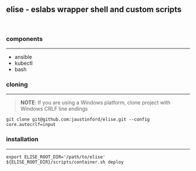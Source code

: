 ## elise - eslabs wrapper shell and custom scripts
<br />

### components
---
- ansible
- kubectl
- bash

### cloning
---
> **NOTE**: If you are using a Windows platform, clone project with Windows CRLF line endings
```
git clone git@github.com:jaustinford/elise.git --config core.autocrlf=input
```

### installation
---
```
export ELISE_ROOT_DIR='/path/to/elise'
${ELISE_ROOT_DIR}/scripts/container.sh deploy
```
